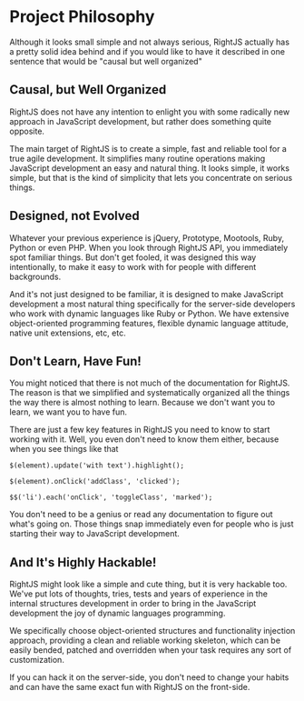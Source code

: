 # Project Philosophy

Although it looks small simple and not always serious, RightJS actually has
a pretty solid idea behind and if you would like to have it described in one sentence
that would be "causal but well organized"


## Causal, but Well Organized

RightJS does not have any intention to enlight you with some radically new approach
in JavaScript development, but rather does something quite opposite.

The main target of RightJS is to create a simple, fast and reliable tool for a true
agile development. It simplifies many routine operations making JavaScript
development an easy and natural thing. It looks simple, it works simple, but that
is the kind of simplicity that lets you concentrate on serious things.


## Designed, not Evolved

Whatever your previous experience is jQuery, Prototype, Mootools, Ruby, Python or even PHP.
When you look through RightJS API, you immediately spot familiar things. But don't get
fooled, it was designed this way intentionally, to make it easy to work with for people
with different backgrounds.

And it's not just designed to be familiar, it is designed to make JavaScript development
a most natural thing specifically for the server-side developers who work with dynamic
languages like Ruby or Python. We have extensive object-oriented programming features,
flexible dynamic language attitude, native unit extensions, etc, etc.


## Don't Learn, Have Fun!

You might noticed that there is not much of the documentation for RightJS. The reason
is that we simplified and systematically organized all the things the way there is
almost nothing to learn. Because we don't want you to learn, we want you to have fun.

There are just a few key features in RightJS you need to know to start working with it.
Well, you even don't need to know them either, because when you see things like that

    $(element).update('with text').highlight();
    
    $(element).onClick('addClass', 'clicked');
    
    $$('li').each('onClick', 'toggleClass', 'marked');

You don't need to be a genius or read any documentation to figure out what's going on.
Those things snap immediately even for people who is just starting their way to
JavaScript development.

## And It's Highly Hackable!

RightJS might look like a simple and cute thing, but it is very hackable too. We've
put lots of thoughts, tries, tests and years of experience in the internal structures 
development in order to bring in the JavaScript development the joy of dynamic
languages programming.

We specifically choose object-oriented structures and functionality injection approach,
providing a clean and reliable working skeleton, which can be easily bended, patched
and overridden when your task requires any sort of customization.

If you can hack it on the server-side, you don't need to change your habits and can
have the same exact fun with RightJS on the front-side.
